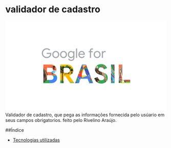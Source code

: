 # validador de cadastro
![validador-de-cadastro](./images/img1.jpg)
Validador de cadastro, que pega as informações fornecida pelo usúario em seus campos obrigatorios. feito pelo Rivelino Araújo.

##Índice
- <a href="#-tecnologias-utilizadas"> Tecnologias utilizadas </a>
